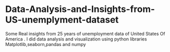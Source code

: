 # Data-Analysis-and-Insights-from-US-unemplyment-dataset
Some Real insights from 25 years of unemployment data of United States Of America . I did data analysis and visualization using python libraries Matplotlib,seaborn,pandas and numpy
